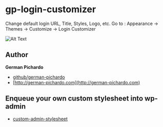# gp-login-customizer

Change default login URL, Title, Styles, Logo, etc. Go to : Appearance -> Themes -> Customize -> Login Customizer
   
![Alt Text](https://raw.githubusercontent.com/german-pichardo/gp-login-customizer/master/wp-assets/screenshot.gif)

## Author

**German Pichardo**

* [github/german-pichardo](https://github.com/german-pichardo)
* [http://german-pichardo.com](http://german-pichardo.com)

## Enqueue your own custom stylesheet into wp-admin

* [custom-admin-stylesheet](https://github.com/german-pichardo/custom-admin-stylesheet)
